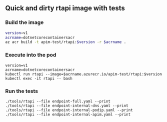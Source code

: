 ## Quick and dirty rtapi image with tests

### Build the image
``` bash
version=v1
acrname=dotnetcorecontainersacr
az acr build -t apim-test/rtapi:$version -r $acrname .
```

### Execute into the pod
```
version=v1
acrname=dotnetcorecontainersacr
kubectl run rtapi --image=$acrname.azurecr.io/apim-test/rtapi:$version
kubectl exec -it rtapi -- bash
```

### Run the tests

```
./tools/rtapi --file endpoint-full.yaml --print
./tools/rtapi --file endpoint-internal-dns.yaml --print
./tools/rtapi --file endpoint-internal-podip.yaml --print
./tools/rtapi --file endpoint-internal-apim.yaml --print
```